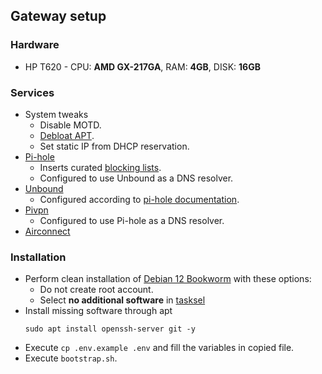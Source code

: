 ## Gateway setup

### Hardware
* HP T620 - CPU: **AMD GX-217GA**, RAM: **4GB**, DISK: **16GB**

### Services
* System tweaks
  * Disable MOTD.
  * [Debloat APT](https://dennislee.xyz/2020/debian-eliminate-dependency-bloat/).
  * Set static IP from DHCP reservation.
* [Pi-hole](https://github.com/pi-hole/pi-hole)
  * Inserts curated [blocking lists](./services/20_pi-hole/resources/adlists.txt).
  * Configured to use Unbound as a DNS resolver.
* [Unbound](https://nlnetlabs.nl/projects/unbound/about/)
  * Configured according to [pi-hole documentation](https://docs.pi-hole.net/guides/dns/unbound/).
* [Pivpn](https://github.com/pivpn/pivpn)
  * Configured to use Pi-hole as a DNS resolver.
* [Airconnect](https://github.com/philippe44/AirConnect)

### Installation
* Perform clean installation of [Debian 12 Bookworm](https://www.debian.org/download.en.html) with these options:
    * Do not create root account.
    * Select **no additional software** in [tasksel](resources/tasksel.png)
* Install missing software through apt
  ```shell
  sudo apt install openssh-server git -y
  ```
* Execute `cp .env.example .env` and fill the variables in copied file.
* Execute `bootstrap.sh`.